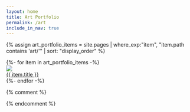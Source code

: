 ```yaml
---
layout: home
title: Art Portfolio
permalink: /art
include_in_nav: true
---
```


{% assign art_portfolio_items = site.pages | where_exp:"item", "item.path contains 'art/'" | sort: "display_order" %}


<div class="portfolio_gallery center">
    {%- for item in art_portfolio_items -%}
	     <div class="gallery_card">
	      	<a href="{{ item.permalink }}" data-fancybox="gallery" data-caption="Thumbnail image for {{ item.title }}">
		      	<div class="gallery_card_top">
		      		<img class="thumbnail" src="{{ item.thumbnail_image }}"/>
		      	</div>
		      	<div class="gallery_card_bottom">
		      		<div class="page_title"> {{ item.title }} </div>
		      	</div>
	      	</a>
	      </div>
    {%- endfor -%}
</div>

{% comment %}
<script src="../assets/portfolio_card_sort.js"></script>
{% endcomment %}